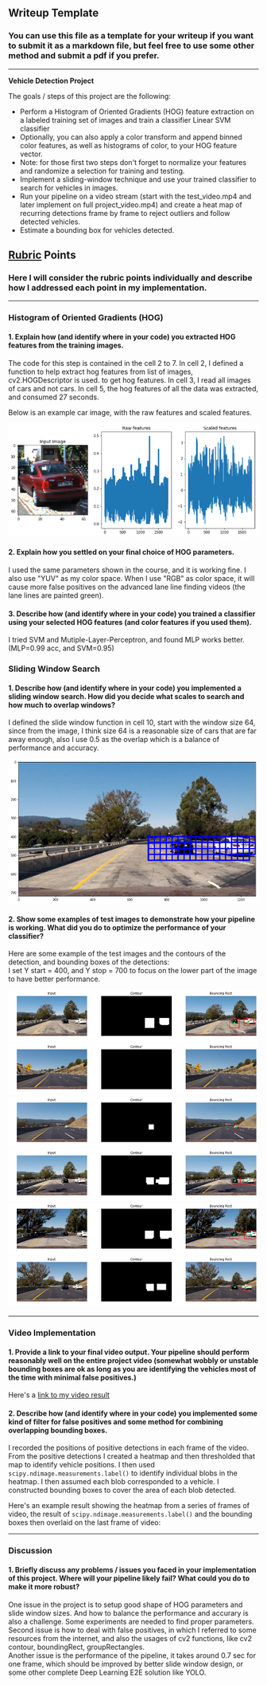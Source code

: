## Writeup Template
### You can use this file as a template for your writeup if you want to submit it as a markdown file, but feel free to use some other method and submit a pdf if you prefer.

---

**Vehicle Detection Project**

The goals / steps of this project are the following:

* Perform a Histogram of Oriented Gradients (HOG) feature extraction on a labeled training set of images and train a classifier Linear SVM classifier
* Optionally, you can also apply a color transform and append binned color features, as well as histograms of color, to your HOG feature vector. 
* Note: for those first two steps don't forget to normalize your features and randomize a selection for training and testing.
* Implement a sliding-window technique and use your trained classifier to search for vehicles in images.
* Run your pipeline on a video stream (start with the test_video.mp4 and later implement on full project_video.mp4) and create a heat map of recurring detections frame by frame to reject outliers and follow detected vehicles.
* Estimate a bounding box for vehicles detected.

[//]: # (Image References)
[image1]: ./output_6_1.png
[image2]: ./output_11_1.png
[image3]: ./output_14_1.png
[image4]: ./output_14_2.png
[image5]: ./output_14_3.png
[image6]: ./output_14_4.png
[image7]: ./output_14_5.png
[image8]: ./output_14_6.png

## [Rubric](https://review.udacity.com/#!/rubrics/513/view) Points
### Here I will consider the rubric points individually and describe how I addressed each point in my implementation.  

---

### Histogram of Oriented Gradients (HOG)

#### 1. Explain how (and identify where in your code) you extracted HOG features from the training images.

The code for this step is contained in the cell 2 to 7. In cell 2, I defined a function to help extract hog features from list of images, cv2.HOGDescriptor is used. to get hog features. In cell 3, I read all images of cars and not cars. In cell 5, the hog features of all the data was extracted, and consumed 27 seconds. 

Below is an example car image, with the raw features and scaled features.

![alt text][image1]


#### 2. Explain how you settled on your final choice of HOG parameters.

I used the same parameters shown in the course, and it is working fine. I also use "YUV" as my color space. When I use "RGB" as color space, it will cause more false positives on the advanced lane line finding videos (the lane lines are painted green).

#### 3. Describe how (and identify where in your code) you trained a classifier using your selected HOG features (and color features if you used them).

I tried SVM and Mutiple-Layer-Perceptron, and found MLP works better. (MLP=0.99 acc, and SVM=0.95)

### Sliding Window Search

#### 1. Describe how (and identify where in your code) you implemented a sliding window search.  How did you decide what scales to search and how much to overlap windows?

I defined the slide window function in cell 10, start with the window size 64, since from the image, I think size 64 is a reasonable size of cars that are far away enough, also I use 0.5 as the overlap which is a balance of performance and accuracy. 

![alt text][image2]

#### 2. Show some examples of test images to demonstrate how your pipeline is working.  What did you do to optimize the performance of your classifier?

Here are some example of the test images and the contours of the detection, and bounding boxes of the detections:   
I set Y start = 400, and Y stop = 700 to focus on the lower part of the image to have better performance.

![alt text][image3]
![alt text][image4]
![alt text][image5]
![alt text][image6]
![alt text][image7]
![alt text][image8]

---

### Video Implementation

#### 1. Provide a link to your final video output.  Your pipeline should perform reasonably well on the entire project video (somewhat wobbly or unstable bounding boxes are ok as long as you are identifying the vehicles most of the time with minimal false positives.)
Here's a [link to my video result](./test1_ouput.mp4)


#### 2. Describe how (and identify where in your code) you implemented some kind of filter for false positives and some method for combining overlapping bounding boxes.

I recorded the positions of positive detections in each frame of the video.  From the positive detections I created a heatmap and then thresholded that map to identify vehicle positions.  I then used `scipy.ndimage.measurements.label()` to identify individual blobs in the heatmap.  I then assumed each blob corresponded to a vehicle.  I constructed bounding boxes to cover the area of each blob detected.  

Here's an example result showing the heatmap from a series of frames of video, the result of `scipy.ndimage.measurements.label()` and the bounding boxes then overlaid on the last frame of video:


---

### Discussion

#### 1. Briefly discuss any problems / issues you faced in your implementation of this project.  Where will your pipeline likely fail?  What could you do to make it more robust?

One issue in the project is to setup good shape of HOG parameters and slide window sizes. And how to balance the performance and accurary is also a challenge. Some experiments are needed to find proper parameters.   
Second issue is how to deal with false positives, in which I referred to some resources from the internet, and also the usages of cv2 functions, like cv2 contour, boundingRect, groupRectangles.   
Another issue is the performance of the pipeline, it takes around 0.7 sec for one frame, which should be improved by better slide window design, or some other complete Deep Learning E2E solution like YOLO.
